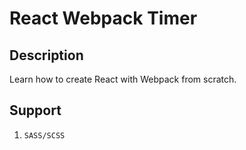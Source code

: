 # React Webpack Timer

## Description

Learn how to create React with Webpack from scratch.

## Support

1. `SASS/SCSS`
